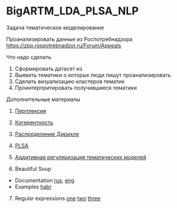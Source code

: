 # BigARTM_LDA_PLSA_NLP

Задача тематическое моделирование

Проанализировать данные из Роспотребнадзора
https://zpp.rospotrebnadzor.ru/Forum/Appeals


Что надо сделать
1. Сформировать датасет из
2. Выявить тематики о которых люди пишут проанализировать
3. Сделать визуализацию кластеров тематик
4. Проинтерпритировать получившиеся тематики

Дополнительные материалы

1. [Перплексия](https://qpleple.com/perplexity-to-evaluate-topic-models/)

2. [Когерентность](https://qpleple.com/topic-coherence-to-evaluate-topic-models/)

3. [Распределение Дирихле](https://vk.com/doc153263289_674555665?hash=I85DrW7zptBjQJyCYip8x3F97xVCs7QCfjdOXm1EZ3o&dl=OYAcYdzID69DkFivCIfzCb8Z9RrHi6EzmMA7zzHEYQT)

4. [PLSA](https://vk.com/doc153263289_674555664?hash=I0U6VK1Yi5jow0BJhicuI8os9k9B1ZCbiJgbGzQ59d8&dl=8vfmVIBB40vVrL1Q962b7TclEHn6lkMLA9ZeMroZuDk)

5. [Аддитивная регуляризация тематических моделей](http://www.machinelearning.ru/wiki/index.php?title=%D0%90%D0%B4%D0%B4%D0%B8%D1%82%D0%B8%D0%B2%D0%BD%D0%B0%D1%8F_%D1%80%D0%B5%D0%B3%D1%83%D0%BB%D1%8F%D1%80%D0%B8%D0%B7%D0%B0%D1%86%D0%B8%D1%8F_%D1%82%D0%B5%D0%BC%D0%B0%D1%82%D0%B8%D1%87%D0%B5%D1%81%D0%BA%D0%B8%D1%85_%D0%BC%D0%BE%D0%B4%D0%B5%D0%BB%D0%B5%D0%B9)

6. Beautiful Soup

* Documentation [rus](https://www.crummy.com/software/BeautifulSoup/bs4/doc.ru/bs4ru.html#id7), [eng](https://www.crummy.com/software/BeautifulSoup/bs4/doc/)
* Examples [habr](https://habr.com/ru/articles/544828/)

7. Regular expressions [one](https://habr.com/ru/articles/349860/) [two](https://tproger.ru/translations/regular-expression-python) [three](https://docs.python.org/3/library/re.html#)
